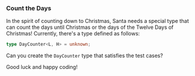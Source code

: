 ### Count the Days

In the spirit of counting down to Christmas, Santa needs a special type that can count the days until Christmas or the days of the Twelve Days of Christmas! Currently, there's a type defined as follows:

```typescript
type DayCounter<L, H> = unknown;
```

Can you create the `DayCounter` type that satisfies the test cases?

Good luck and happy coding!
